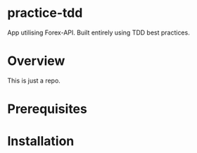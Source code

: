 # practice-tdd
App utilising Forex-API. Built entirely using TDD best practices.

# Overview

This is just a repo.
# Prerequisites
# Installation
